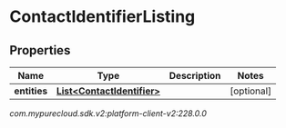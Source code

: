 # ContactIdentifierListing


## Properties

| Name | Type | Description | Notes |
| ------------ | ------------- | ------------- | ------------- |
| **entities** | [**List&lt;ContactIdentifier&gt;**](ContactIdentifier) |  |  [optional] |




_com.mypurecloud.sdk.v2:platform-client-v2:228.0.0_
